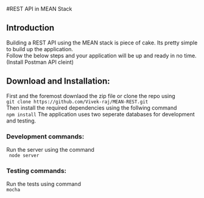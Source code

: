 #REST API in MEAN Stack
<h2>Introduction</h2>
<p>Building a REST API using the MEAN stack is piece of cake. Its pretty simple to build up the application.
<br/>Follow the below steps and your application will be up and ready in no time.
</br>(Install Postman API cleint)</p>
<h2>Download and Installation:</h2>
 First and the foremost downlaod the zip file or clone the repo using </br> <code>git clone https://github.com/Vivek-raj/MEAN-REST.git</code>
<br/>Then install the required dependencies using the follwing command<br/>
<code>npm install</code>
The application uses two seperate databases for development and testing.
<br/>
<h3>Development commands:</h3>
Run the server using the command<br/>
   <code> node server </code>
<h3>Testing commands:</h3>
  Run the tests using command<br/>
    <code>mocha</code>
    
